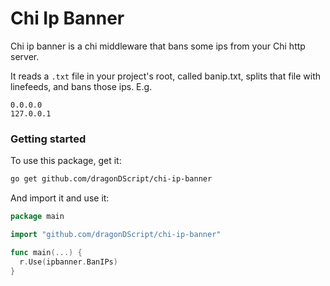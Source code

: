 # Chi Ip Banner
Chi ip banner is a chi middleware that bans some ips from your Chi http server.

It reads a `.txt` file in your project's root, called banip.txt, splits that file with linefeeds, and bans those ips. E.g.
```
0.0.0.0
127.0.0.1
```
### Getting started
To use this package, get it:
```sh
go get github.com/dragonDScript/chi-ip-banner
```
And import it and use it:
```go
package main

import "github.com/dragonDScript/chi-ip-banner"

func main(...) {
  r.Use(ipbanner.BanIPs)
}
```
